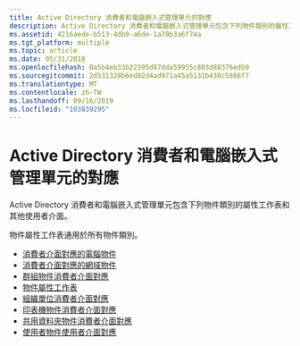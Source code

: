 ```yaml
---
title: Active Directory 消費者和電腦嵌入式管理單元的對應
description: Active Directory 消費者和電腦嵌入式管理單元包含下列物件類別的屬性工作表和其他使用者介面。物件屬性工作表通用於所有物件類別。
ms.assetid: 4216aede-b513-4db9-a6de-1a79b3a6f74a
ms.tgt_platform: multiple
ms.topic: article
ms.date: 05/31/2018
ms.openlocfilehash: 0a5b4eb33b22395d87dda59955c803d88376edb9
ms.sourcegitcommit: 2d531328b6ed82d4ad971a45a5131b430c5866f7
ms.translationtype: MT
ms.contentlocale: zh-TW
ms.lasthandoff: 09/16/2019
ms.locfileid: "103839295"
---
```

# <a name="mappings-for-the-active-directory-users-and-computers-snap-in"></a>Active Directory 消費者和電腦嵌入式管理單元的對應

Active Directory 消費者和電腦嵌入式管理單元包含下列物件類別的屬性工作表和其他使用者介面。

物件屬性工作表通用於所有物件類別。

-   [消費者介面對應的電腦物件](computer-object-user-interface-mapping.md)
-   [消費者介面對應的網域物件](domain-object-user-interface-mapping.md)
-   [群組物件消費者介面對應](group-object-user-interface-mapping.md)
-   [物件屬性工作表](object-property-sheet.md)
-   [組織單位消費者介面對應](organizational-unit-user-interface-mapping.md)
-   [印表機物件消費者介面對應](printer-object-user-interface-mapping.md)
-   [共用資料夾物件消費者介面對應](shared-folder-object-user-interface-mapping.md)
-   [使用者物件使用者介面對應](user-object-user-interface-mapping.md)

 

 




